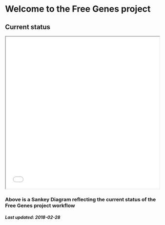 # Welcome to the Free Genes project

## Current status

<iframe width="100%" height="500" src="sankey.html"></iframe>

### Above is a Sankey Diagram reflecting the current status of the Free Genes project workflow

##### Last updated: 2018-02-28
